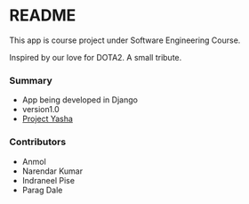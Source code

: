 # README #

This app is course project under Software Engineering Course.

Inspired by our love for DOTA2. A small tribute.

### Summary ###

* App being developed in Django
* version1.0
* [Project Yasha](https://bitbucket.org/radbrawler/projectyasha)

### Contributors ###

* Anmol
* Narendar Kumar
* Indraneel Pise
* Parag Dale